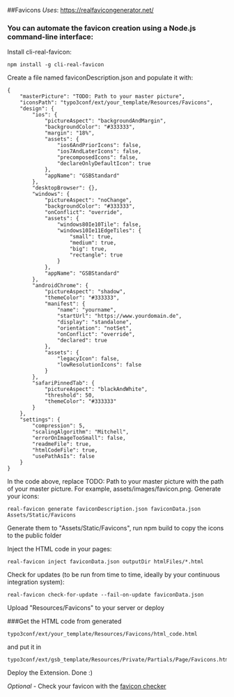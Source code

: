  ##Favicons
 *Uses*: https://realfavicongenerator.net/
 ### You can automate the favicon creation using a Node.js command-line interface:

Install cli-real-favicon:

    npm install -g cli-real-favicon

Create a file named faviconDescription.json and populate it with:

    {
    	"masterPicture": "TODO: Path to your master picture",
    	"iconsPath": "typo3conf/ext/your_template/Resources/Favicons",
    	"design": {
    		"ios": {
    			"pictureAspect": "backgroundAndMargin",
    			"backgroundColor": "#333333",
    			"margin": "18%",
    			"assets": {
    				"ios6AndPriorIcons": false,
    				"ios7AndLaterIcons": false,
    				"precomposedIcons": false,
    				"declareOnlyDefaultIcon": true
    			},
    			"appName": "GSBStandard"
    		},
    		"desktopBrowser": {},
    		"windows": {
    			"pictureAspect": "noChange",
    			"backgroundColor": "#333333",
    			"onConflict": "override",
    			"assets": {
    				"windows80Ie10Tile": false,
    				"windows10Ie11EdgeTiles": {
    					"small": true,
    					"medium": true,
    					"big": true,
    					"rectangle": true
    				}
    			},
    			"appName": "GSBStandard"
    		},
    		"androidChrome": {
    			"pictureAspect": "shadow",
    			"themeColor": "#333333",
    			"manifest": {
    				"name": "yourname",
    				"startUrl": "https://www.yourdomain.de",
    				"display": "standalone",
    				"orientation": "notSet",
    				"onConflict": "override",
    				"declared": true
    			},
    			"assets": {
    				"legacyIcon": false,
    				"lowResolutionIcons": false
    			}
    		},
    		"safariPinnedTab": {
    			"pictureAspect": "blackAndWhite",
    			"threshold": 50,
    			"themeColor": "#333333"
    		}
    	},
    	"settings": {
    		"compression": 5,
    		"scalingAlgorithm": "Mitchell",
    		"errorOnImageTooSmall": false,
    		"readmeFile": true,
    		"htmlCodeFile": true,
    		"usePathAsIs": false
    	}
    }

In the code above, replace TODO: Path to your master picture with the path of your master picture. For example, assets/images/favicon.png. Generate your icons:

    real-favicon generate faviconDescription.json faviconData.json Assets/Static/Favicons

Generate them to "Assets/Static/Favicons", run npm build to copy the icons to the public folder

Inject the HTML code in your pages:

    real-favicon inject faviconData.json outputDir htmlFiles/*.html

Check for updates (to be run from time to time, ideally by your continuous integration system):

    real-favicon check-for-update --fail-on-update faviconData.json

Upload "Resources/Favicons" to your server or deploy

###Get the HTML code from generated

    typo3conf/ext/your_template/Resources/Favicons/html_code.html

and put it in

    typo3conf/ext/gsb_template/Resources/Private/Partials/Page/Favicons.html

Deploy the Extension. Done :)

*Optional* - Check your favicon with the [favicon checker](https://realfavicongenerator.net/favicon_checker)
